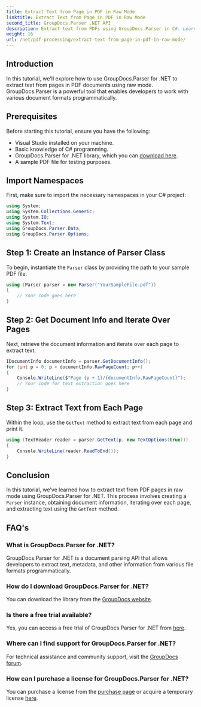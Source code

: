 ```yaml
---
title: Extract Text from Page in PDF in Raw Mode
linktitle: Extract Text from Page in PDF in Raw Mode
second_title: GroupDocs.Parser .NET API
description: Extract text from PDFs using GroupDocs.Parser in C#. Learn efficient PDF text extraction with this powerful .NET library.
weight: 16
url: /net/pdf-processing/extract-text-from-page-in-pdf-in-raw-mode/
---
```

## Introduction
In this tutorial, we'll explore how to use GroupDocs.Parser for .NET to extract text from pages in PDF documents using raw mode. GroupDocs.Parser is a powerful tool that enables developers to work with various document formats programmatically.
## Prerequisites
Before starting this tutorial, ensure you have the following:
- Visual Studio installed on your machine.
- Basic knowledge of C# programming.
- GroupDocs.Parser for .NET library, which you can [download here](https://releases.groupdocs.com/parser/net/).
- A sample PDF file for testing purposes.

## Import Namespaces
First, make sure to import the necessary namespaces in your C# project:
```csharp
using System;
using System.Collections.Generic;
using System.IO;
using System.Text;
using GroupDocs.Parser.Data;
using GroupDocs.Parser.Options;
```
## Step 1: Create an Instance of Parser Class
To begin, instantiate the `Parser` class by providing the path to your sample PDF file.
```csharp
using (Parser parser = new Parser("YourSampleFile.pdf"))
{
    // Your code goes here
}
```
## Step 2: Get Document Info and Iterate Over Pages
Next, retrieve the document information and iterate over each page to extract text.
```csharp
IDocumentInfo documentInfo = parser.GetDocumentInfo();
for (int p = 0; p < documentInfo.RawPageCount; p++)
{
    Console.WriteLine($"Page {p + 1}/{documentInfo.RawPageCount}");
    // Your code for text extraction goes here
}
```
## Step 3: Extract Text from Each Page
Within the loop, use the `GetText` method to extract text from each page and print it.
```csharp
using (TextReader reader = parser.GetText(p, new TextOptions(true)))
{
    Console.WriteLine(reader.ReadToEnd());
}
```

## Conclusion
In this tutorial, we've learned how to extract text from PDF pages in raw mode using GroupDocs.Parser for .NET. This process involves creating a `Parser` instance, obtaining document information, iterating over each page, and extracting text using the `GetText` method.

## FAQ's
### What is GroupDocs.Parser for .NET?
GroupDocs.Parser for .NET is a document parsing API that allows developers to extract text, metadata, and other information from various file formats programmatically.
### How do I download GroupDocs.Parser for .NET?
You can download the library from the [GroupDocs website](https://releases.groupdocs.com/parser/net/).
### Is there a free trial available?
Yes, you can access a free trial of GroupDocs.Parser for .NET from [here](https://releases.groupdocs.com/).
### Where can I find support for GroupDocs.Parser for .NET?
For technical assistance and community support, visit the [GroupDocs forum](https://forum.groupdocs.com/c/parser/17).
### How can I purchase a license for GroupDocs.Parser for .NET?
You can purchase a license from the [purchase page](https://purchase.groupdocs.com/buy) or acquire a temporary license [here](https://purchase.groupdocs.com/temporary-license/).
